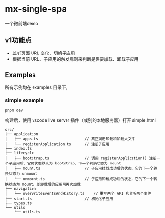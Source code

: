 # mx-single-spa
一个微前端demo

## v1功能点

- 监听页面 URL 变化，切换子应用
- 根据当前 URL、子应用的触发规则来判断是否要加载、卸载子应用
  
## Examples
所有示例均在 examples 目录下。
### simple example
```
pnpm dev
```
构建后，使用 vscode live server 插件（或别的本地服务器）打开 simple.html

```
src/
├── application
│   ├── apps.ts                     // 真正调用卸载和加载大文件
│   └── registerApplication.ts      // 注册子应用
├── index.ts
├── lifecycle
│   ├── bootstrap.ts                // 调用 registerApplication() 注册一个子应用后，它的状态默认为 bootstrap，下一个转换状态为 mount
│   ├── mount.ts                    // 子应用挂载成功后的状态，它的下一个转换状态为 unmount
│   └── unmount.ts                  // 子应用卸载成功后的状态，它的下一个转换状态为 mount，即卸载后的应用可再次加载
├── navigation
│   └── overwriteEventsAndHistory.ts    // 重写两个 API 和监听两个事件
├── start.ts                        // 初始化子应用
├── types.ts
└── utils
    └── utils.ts
```